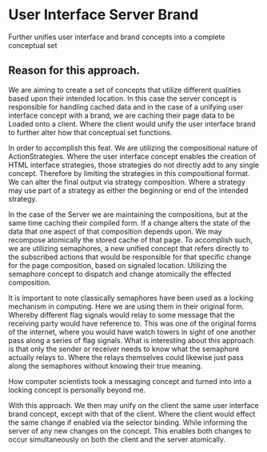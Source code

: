 # User Interface Server Brand
Further unifies user interface and brand concepts into a complete conceptual set

## Reason for this approach.
We are aiming to create a set of concepts that utilize different qualities based upon their intended location.
In this case the server concept is responsible for handling cached data and in the case of a unifying user interface concept with a brand, we are caching their page data to be Loaded onto a client. Where the client would unify the user interface brand to further alter how that conceptual set functions.

In order to accomplish this feat. We are utilizing the compositional nature of ActionStrategies. Where the user interface concept enables the creation of HTML interface strategies, those strategies do not directly add to any single concept. Therefore by limiting the strategies in this compositional format. We can alter the final output via strategy composition. Where a strategy may use part of a strategy as either the beginning or end of the intended strategy.

In the case of the Server we are maintaining the compositions, but at the same time caching their compiled form. If a change alters the state of the data that one aspect of that composition depends upon. We may recompose atomically the stored cache of that page. To accomplish such, we are utilizing semaphores, a new unified concept that refers directly to the subscribed actions that would be responsible for that specific change for the page composition, based on signaled location. Utilizing the semaphore concept to dispatch and change atomically the effected composition.

It is important to note classically semaphores have been used as a locking mechanism in computing. Here we are using them in their original form. Whereby different flag signals would relay to some message that the receiving party would have reference to. This was one of the original forms of the internet, where you would have watch towers in sight of one another pass along a series of flag signals. What is interesting about this approach is that only the sender or receiver needs to know what the semaphore actually relays to. Where the relays themselves could likewise just pass along the semaphores without knowing their true meaning.

How computer scientists took a messaging concept and turned into into a locking concept is personally beyond me.

With this approach. We then may unify on the client the same user interface brand concept, except with that of the client. Where the client would effect the same change if enabled via the selector binding. While informing the server of any new changes on the concept. This enables both changes to occur simultaneously on both the client and the server atomically.
